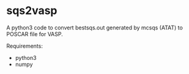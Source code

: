 # sqs2vasp
A python3 code to convert bestsqs.out generated by mcsqs (ATAT) to POSCAR file for VASP.

Requirements:
- python3
- numpy
